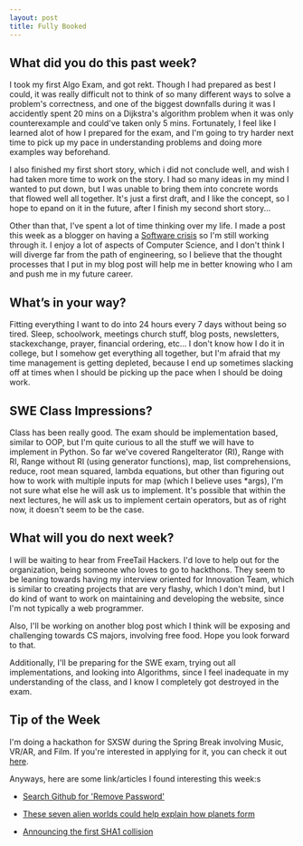 ```yaml
---
layout: post
title: Fully Booked
---
```


What did you do this past week?
------
I took my first Algo Exam, and got rekt. Though I had prepared as best I could, it was really difficult not to think of so many different ways to solve a problem's correctness, and one of the biggest downfalls during it was I accidently spent 20 mins on a Dijkstra's algorithm problem when it was only counterexample and could've taken only 5 mins. Fortunately, I feel like I learned alot of how I prepared for the exam, and I'm going to try harder next time to pick up my pace in understanding problems and doing more examples way beforehand.

I also finished my first short story, which i did not conclude well, and wish I had taken more time to work on the story. I had so many ideas in my mind I wanted to put down, but I was unable to bring them into concrete words that flowed well all together. It's just a first draft, and I like the concept, so I hope to epand on it in the future, after I finish my second short story...

Other than that, I've spent a lot of time thinking over my life. I made a post this week as a blogger on having a [Software crisis](https://login.cs.utexas.edu/blog/software-crisis) so I'm still working through it. I enjoy a lot of aspects of Computer Science, and I don't think I will diverge far from the path of engineering, so I believe that the thought processes that I put in my blog post will help me in better knowing who I am and push me in my future career.

What’s in your way?
------
Fitting everything I want to do into 24 hours every 7 days without being so tired. Sleep, schoolwork, meetings church stuff, blog posts, newsletters, stackexchange, prayer, financial ordering, etc... I don't know how I do it in college, but I somehow get everything all together, but I'm afraid that my time management is getting depleted, because I end up sometimes slacking off at times when I should be picking up the pace when I should be doing work.


SWE Class Impressions?
------
Class has been really good. The exam should be implementation based, similar to OOP, but I'm quite curious to all the stuff we will have to implement in Python. So far we've covered RangeIterator (RI), Range with RI, Range without RI (using generator functions), map, list comprehensions, reduce, root mean squared, lambda equations, but other than figuring out how to work with multiple inputs for map (which I believe uses \*args), I'm not sure what else he will ask us to implement. It's possible that within the next lectures, he will ask us to implement certain operators, but as of right now, it doesn't seem to be the case.

What will you do next week?
------
I will be waiting to hear from FreeTail Hackers. I'd love to help out for the organization, being someone who loves to go to hackthons. They seem to be leaning towards having my interview oriented for Innovation Team, which is similar to creating projects that are very flashy, which I don't mind, but I do kind of want to work on maintaining and developing the website, since I'm not typically a web programmer.

Also, I'll be working on another blog post which I think will be exposing and challenging towards CS majors, involving free food. Hope you look forward to that.

Additionally, I'll be preparing for the SWE exam, trying out all implementations, and looking into Algorithms, since I feel inadequate in my understanding of the class, and I know I completely got destroyed in the exam.

Tip of the Week
------
I'm doing a hackathon for SXSW during the Spring Break involving Music, VR/AR, and Film. If you're interested in applying for it, you can check it out [here](https://www.sxsw.com/conference/sxsw-hackathon/).

Anyways, here are some link/articles I found interesting this week:s

- [Search Github for 'Remove Password'](https://github.com/search?utf8=%E2%9C%93&q=remove+password&type=Commits&ref=searchresults&utm_source=hackernewsletter&utm_medium=email&utm_term=fun)

- [These seven alien worlds could help explain how planets form](http://www.nature.com/news/these-seven-alien-worlds-could-help-explain-how-planets-form-1.21512?WT.mc_id=TWT_NatureNews&utm_source=hackernewsletter&utm_medium=email&utm_term=fav)

- [Announcing the first SHA1 collision](https://security.googleblog.com/2017/02/announcing-first-sha1-collision.html?utm_source=hackernewsletter&utm_medium=email&utm_term=fav)

